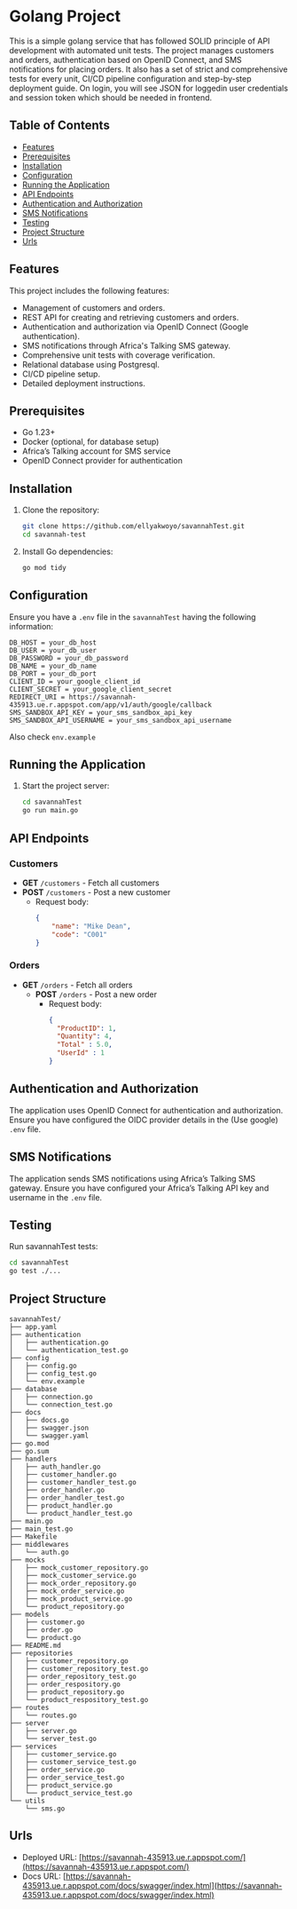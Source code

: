 # Golang Project

This is a simple golang service that has followed SOLID principle of API development with automated unit tests. The project manages customers and orders, authentication based on OpenID Connect, and SMS notifications for placing orders. It also has a set of strict and comprehensive tests for every unit, CI/CD pipeline configuration and step-by-step deployment guide. On login, you will see JSON for loggedin user credentials and session token which should be needed in frontend.
## Table of Contents

- [Features](#features)
- [Prerequisites](#prerequisites)
- [Installation](#installation)
- [Configuration](#configuration)
- [Running the Application](#running-the-application)
- [API Endpoints](#api-endpoints)
- [Authentication and Authorization](#authentication-and-authorization)
- [SMS Notifications](#sms-notifications)
- [Testing](#testing)
- [Project Structure](#project-structure)
- [Urls](#urls)

## Features
This project includes the following features:
- Management of customers and orders.
- REST API for creating and retrieving customers and orders.
- Authentication and authorization via OpenID Connect (Google authentication).
- SMS notifications through Africa's Talking SMS gateway.
- Comprehensive unit tests with coverage verification.
- Relational database using Postgresql.
- CI/CD pipeline setup.
- Detailed deployment instructions.

## Prerequisites

- Go 1.23+
- Docker (optional, for database setup)
- Africa’s Talking account for SMS service
- OpenID Connect provider for authentication

## Installation

1. Clone the repository:
    ```bash
    git clone https://github.com/ellyakwoyo/savannahTest.git
    cd savannah-test
    ```

2. Install Go dependencies:
    ```bash
    go mod tidy
    ```

## Configuration

Ensure you have a `.env` file in the `savannahTest` having the following information:
```env
DB_HOST = your_db_host
DB_USER = your_db_user
DB_PASSWORD = your_db_password
DB_NAME = your_db_name
DB_PORT = your_db_port
CLIENT_ID = your_google_client_id
CLIENT_SECRET = your_google_client_secret
REDIRECT_URI = https://savannah-435913.ue.r.appspot.com/app/v1/auth/google/callback
SMS_SANDBOX_API_KEY = your_sms_sandbox_api_key
SMS_SANDBOX_API_USERNAME = your_sms_sandbox_api_username
```
Also check `env.example`

## Running the Application

1. Start the project server:
    ```bash
    cd savannahTest
    go run main.go
    ```

## API Endpoints

### Customers
- **GET** `/customers` - Fetch all customers
- **POST** `/customers` - Post a new customer
    - Request body:
        ```json
        {
            "name": "Mike Dean",
            "code": "C001"
        }
        ```

### Orders
- **GET** `/orders` - Fetch all orders
  - **POST** `/orders` - Post a new order
      - Request body:
          ```json
        {
            "ProductID": 1,
            "Quantity": 4,
            "Total" : 5.0,
            "UserId" : 1
        }
          ```

## Authentication and Authorization

The application uses OpenID Connect for authentication and authorization. Ensure you have configured the OIDC provider details in the (Use google) `.env` file.

## SMS Notifications

The application sends SMS notifications using Africa’s Talking SMS gateway. Ensure you have configured your Africa’s Talking API key and username in the `.env` file.

## Testing

Run savannahTest tests:
```bash
cd savannahTest
go test ./...
```
## Project Structure
```
savannahTest/
├── app.yaml
├── authentication
│   ├── authentication.go
│   └── authentication_test.go
├── config
│   ├── config.go
│   ├── config_test.go
│   └── env.example
├── database
│   ├── connection.go
│   └── connection_test.go
├── docs
│   ├── docs.go
│   ├── swagger.json
│   └── swagger.yaml
├── go.mod
├── go.sum
├── handlers
│   ├── auth_handler.go
│   ├── customer_handler.go
│   ├── customer_handler_test.go
│   ├── order_handler.go
│   ├── order_handler_test.go
│   ├── product_handler.go
│   └── product_handler_test.go
├── main.go
├── main_test.go
├── Makefile
├── middlewares
│   └── auth.go
├── mocks
│   ├── mock_customer_repository.go
│   ├── mock_customer_service.go
│   ├── mock_order_repository.go
│   ├── mock_order_service.go
│   ├── mock_product_service.go
│   └── product_repository.go
├── models
│   ├── customer.go
│   ├── order.go
│   └── product.go
├── README.md
├── repositories
│   ├── customer_repository.go
│   ├── customer_repository_test.go
│   ├── order_repository_test.go
│   ├── order_respository.go
│   ├── product_repository.go
│   └── product_respository_test.go
├── routes
│   └── routes.go
├── server
│   ├── server.go
│   └── server_test.go
├── services
│   ├── customer_service.go
│   ├── customer_service_test.go
│   ├── order_service.go
│   ├── order_service_test.go
│   ├── product_service.go
│   └── product_service_test.go
└── utils
    └── sms.go
```
## Urls

- Deployed URL: [https://savannah-435913.ue.r.appspot.com/](https://savannah-435913.ue.r.appspot.com/)
- Docs URL: [https://savannah-435913.ue.r.appspot.com/docs/swagger/index.html](https://savannah-435913.ue.r.appspot.com/docs/swagger/index.html)